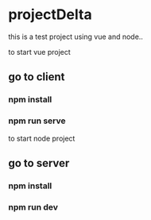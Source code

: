 # projectDelta
this is a test project using vue and node..

to start vue project 

## go to client

### npm install

### npm run serve

to start node project

## go to server

### npm install

### npm run dev

